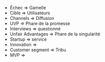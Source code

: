 - Échec => Gamelle
- Cible => Utilisateurs
- Channels => Diffusion
- UVP => Phare de la promesse
- Interviews => questionné
- Unfair Advantages => Phare de la singularité
- Startup => service
- Innovation => 
- Customer segment => Tribu
- MVP => 
